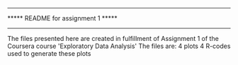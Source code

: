 *********************************************************************
*****                     README for assignment 1             *****
*********************************************************************
  
The  files presented here are created in fulfillment of Assignment 1 of the Coursera course
'Exploratory Data Analysis' 
The files are:
4 plots
4 R-codes used to generate these plots
